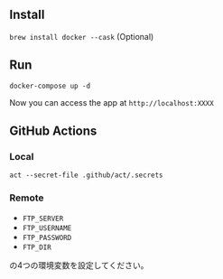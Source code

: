 ## Install

`brew install docker --cask` (Optional)

## Run

`docker-compose up -d`

Now you can access the app at `http://localhost:XXXX`

## GitHub Actions

### Local

`act --secret-file .github/act/.secrets
`

### Remote

- `FTP_SERVER`
- `FTP_USERNAME`
- `FTP_PASSWORD`
- `FTP_DIR`

の4つの環境変数を設定してください。
